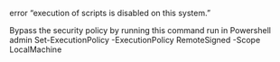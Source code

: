 error 
“execution of scripts is disabled on this system.”

Bypass the security policy by running this command 
run in Powershell admin 
Set-ExecutionPolicy -ExecutionPolicy RemoteSigned -Scope LocalMachine
